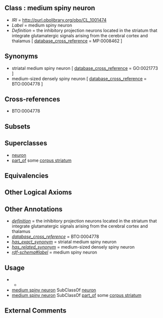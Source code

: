 
## Class : medium spiny neuron

 * *IRI* = http://purl.obolibrary.org/obo/CL_1001474
 * *Label* = medium spiny neuron
 * *Definition* = the inhibitory projection neurons located in the striatum that integrate glutamatergic signals arising from the cerebral cortex and thalamus [ [database_cross_reference](../../ef/oboInOwl#hasDbXref.md) = MP:0008462 ]

## Synonyms

 * striatal medium spiny neuron [ [database_cross_reference](../../ef/oboInOwl#hasDbXref.md) = GO:0021773 ]
 * medium-sized densely spiny neuron [ [database_cross_reference](../../ef/oboInOwl#hasDbXref.md) = BTO:0004778 ]

## Cross-references

 * BTO:0004778

## Subsets


## Superclasses

 * [neuron](../../CL/40/CL_0000540.md)
 * [part_of](../../BFO/50/BFO_0000050.md) some [corpus striatum](../../UBERON/69/UBERON_0000369.md)

## Equivalencies


## Other Logical Axioms


## Other Annotations

 * *[definition](../../IAO/15/IAO_0000115.md)* = the inhibitory projection neurons located in the striatum that integrate glutamatergic signals arising from the cerebral cortex and thalamus
 * *[database_cross_reference](../../ef/oboInOwl#hasDbXref.md)* = BTO:0004778
 * *[has_exact_synonym](../../ym/oboInOwl#hasExactSynonym.md)* = striatal medium spiny neuron
 * *[has_related_synonym](../../ym/oboInOwl#hasRelatedSynonym.md)* = medium-sized densely spiny neuron
 * *[rdf-schema#label](../../el/rdf-schema#label.md)* = medium spiny neuron

## Usage

 * -
 * [medium spiny neuron](../../CL/74/CL_1001474.md) SubClassOf [neuron](../../CL/40/CL_0000540.md)
 * [medium spiny neuron](../../CL/74/CL_1001474.md) SubClassOf [part_of](../../BFO/50/BFO_0000050.md) some [corpus striatum](../../UBERON/69/UBERON_0000369.md)

## External Comments

